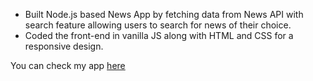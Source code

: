 * Built Node.js based News App by fetching data from News API with search feature allowing users to search for news of their choice.
* Coded the front-end in vanilla JS along with HTML and CSS for a responsive design.

You can check my app [here](https://dailynewsapp.herokuapp.com/)
